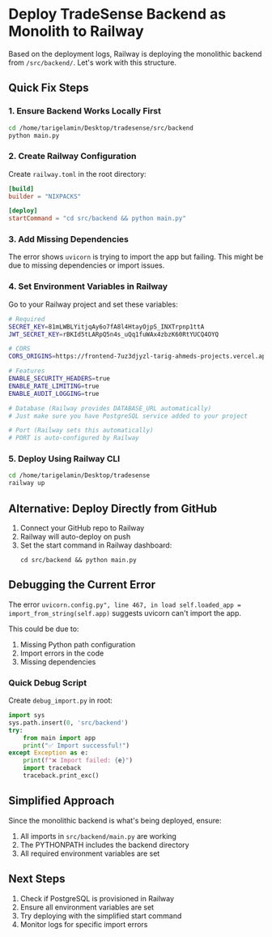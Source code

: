 # Deploy TradeSense Backend as Monolith to Railway

Based on the deployment logs, Railway is deploying the monolithic backend from `/src/backend/`. Let's work with this structure.

## Quick Fix Steps

### 1. Ensure Backend Works Locally First
```bash
cd /home/tarigelamin/Desktop/tradesense/src/backend
python main.py
```

### 2. Create Railway Configuration
Create `railway.toml` in the root directory:

```toml
[build]
builder = "NIXPACKS"

[deploy]
startCommand = "cd src/backend && python main.py"
```

### 3. Add Missing Dependencies
The error shows `uvicorn` is trying to import the app but failing. This might be due to missing dependencies or import issues.

### 4. Set Environment Variables in Railway

Go to your Railway project and set these variables:

```bash
# Required
SECRET_KEY=81mLWBLYitjqAy6o7fA8l4HtayOjpS_INXTrpnp1ttA
JWT_SECRET_KEY=rBKId5tLARpQ5n4s_uQq1fuWAx4zbzK60RtYUCQ4OYQ

# CORS
CORS_ORIGINS=https://frontend-7uz3djyzl-tarig-ahmeds-projects.vercel.app,https://tradesense.vercel.app,http://localhost:3000,http://localhost:3001

# Features
ENABLE_SECURITY_HEADERS=true
ENABLE_RATE_LIMITING=true
ENABLE_AUDIT_LOGGING=true

# Database (Railway provides DATABASE_URL automatically)
# Just make sure you have PostgreSQL service added to your project

# Port (Railway sets this automatically)
# PORT is auto-configured by Railway
```

### 5. Deploy Using Railway CLI
```bash
cd /home/tarigelamin/Desktop/tradesense
railway up
```

## Alternative: Deploy Directly from GitHub

1. Connect your GitHub repo to Railway
2. Railway will auto-deploy on push
3. Set the start command in Railway dashboard:
   ```
   cd src/backend && python main.py
   ```

## Debugging the Current Error

The error `uvicorn.config.py", line 467, in load self.loaded_app = import_from_string(self.app)` suggests uvicorn can't import the app.

This could be due to:
1. Missing Python path configuration
2. Import errors in the code
3. Missing dependencies

### Quick Debug Script
Create `debug_import.py` in root:

```python
import sys
sys.path.insert(0, 'src/backend')
try:
    from main import app
    print("✅ Import successful!")
except Exception as e:
    print(f"❌ Import failed: {e}")
    import traceback
    traceback.print_exc()
```

## Simplified Approach

Since the monolithic backend is what's being deployed, ensure:

1. All imports in `src/backend/main.py` are working
2. The PYTHONPATH includes the backend directory
3. All required environment variables are set

## Next Steps

1. Check if PostgreSQL is provisioned in Railway
2. Ensure all environment variables are set
3. Try deploying with the simplified start command
4. Monitor logs for specific import errors